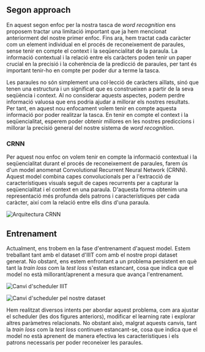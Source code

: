 ## Segon approach

En aquest segon enfoc per la nostra tasca de *word recognition* ens proposem tractar una limitació important que ja hem mencionat anteriorment del nostre primer enfoc. Fins ara, hem tractat cada caràcter com un element individual en el procés de reconeixement de paraules, sense tenir en compte el context i la seqüencialitat de la paraula. La informació contextual i la relació entre els caràcters poden tenir un paper crucial en la precisió i la coherència de la predicció de paraules, per tant és important tenir-ho en compte per poder dur a terme la tasca.

Les paraules no són simplement una col·lecció de caràcters aïllats, sinó que tenen una estructura i un significat que es construeixen a partir de la seva seqüència i context. Al no considerar aquests aspectes, podem perdre informació valuosa que ens podria ajudar a millorar els nostres resultats. Per tant, en aquest nou enfocament volem tenir en compte aquesta informació por poder realitzar la tasca. En tenir en compte el context i la seqüencialitat, esperem poder obtenir millores en les nostres prediccions i millorar la precisió general del nostre sistema de *word recognition*.

### CRNN

Per aquest nou enfoc on volem tenir en compte la informació contextual i la seqüencialitat durant el procés de reconeixement de paraules, farem ús d'un model anomenat Convolutional Recurrent Neural Network (CRNN). Aquest model combina capes convolucionals per a l'extracció de característiques visuals seguit de capes recurrents per a capturar la seqüencialitat i el context en una paraula. D'aquesta forma obtenim una representació més profunda dels patrons i característiques per cada caràcter, així com la relació entre ells dins d'una paraula.

![Arquitectura CRNN](https://i.imgur.com/gTMichU.png)

## Entrenament

Actualment, ens trobem en la fase d'entrenament d'aquest model. Estem treballant tant amb el dataset d'IIIT com amb el nostre propi dataset generat. No obstant, ens estem enfrontant a un problema persistent en què tant la *train loss* com la *test loss* s'estan estancant, cosa que indica que el model no està millorant/aprenent a mesura que avança l'entrenament.

![Canvi d'scheduler IIIT](https://i.imgur.com/aqqbL2i.png)

![Canvi d'scheduler pel nostre dataset](https://i.imgur.com/PcGgton.png)

Hem realitzat diversos intents per abordar aquest problema, com ara ajustar el scheduler (les dos figures anteriors), modificar el learning rate i explorar altres paràmetres relacionats. No obstant això, malgrat aquests canvis, tant la *train loss* com la *test loss* continuen estancant-se, cosa que indica que el model no està aprenent de manera efectiva les característiques i els patrons necessaris per poder reconeixer les paraules.